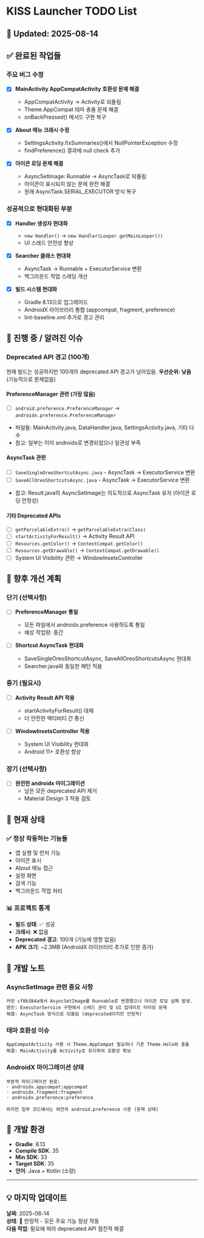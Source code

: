 # KISS Launcher TODO List

## 📅 Updated: 2025-08-14

## ✅ 완료된 작업들

### 주요 버그 수정

- [x] **MainActivity AppCompatActivity 호환성 문제 해결**
  - AppCompatActivity → Activity로 되돌림
  - Theme.AppCompat 테마 충돌 문제 해결
  - onBackPressed() 메서드 구현 복구

- [x] **About 메뉴 크래시 수정**
  - SettingsActivity.fixSummaries()에서 NullPointerException 수정
  - findPreference() 결과에 null check 추가

- [x] **아이콘 로딩 문제 해결**
  - AsyncSetImage: Runnable → AsyncTask로 되돌림
  - 아이콘이 표시되지 않는 문제 완전 해결
  - 원래 AsyncTask.SERIAL_EXECUTOR 방식 복구

### 성공적으로 현대화된 부분

- [x] **Handler 생성자 현대화**
  - `new Handler()` → `new Handler(Looper.getMainLooper())`
  - UI 스레드 안전성 향상

- [x] **Searcher 클래스 현대화**
  - AsyncTask → Runnable + ExecutorService 변환
  - 백그라운드 작업 스레딩 개선

- [x] **빌드 시스템 현대화**
  - Gradle 8.13으로 업그레이드
  - AndroidX 라이브러리 통합 (appcompat, fragment, preference)
  - lint-baseline.xml 추가로 경고 관리

## 🔄 진행 중 / 알려진 이슈

### Deprecated API 경고 (100개)

현재 빌드는 성공하지만 100개의 deprecated API 경고가 남아있음.
**우선순위: 낮음** (기능적으로 문제없음)

#### PreferenceManager 관련 (가장 많음)

- [ ] `android.preference.PreferenceManager` → `androidx.preference.PreferenceManager`
- 파일들: MainActivity.java, DataHandler.java, SettingsActivity.java, 기타 다수
- 참고: 일부는 이미 androidx로 변경되었으나 일관성 부족

#### AsyncTask 관련

- [ ] `SaveSingleOreoShortcutAsync.java` - AsyncTask → ExecutorService 변환
- [ ] `SaveAllOreoShortcutsAsync.java` - AsyncTask → ExecutorService 변환
- 참고: Result.java의 AsyncSetImage는 의도적으로 AsyncTask 유지 (아이콘 로딩 안정성)

#### 기타 Deprecated APIs

- [ ] `getParcelableExtra()` → `getParcelableExtra(Class)`
- [ ] `startActivityForResult()` → Activity Result API
- [ ] `Resources.getColor()` → `ContextCompat.getColor()`
- [ ] `Resources.getDrawable()` → `ContextCompat.getDrawable()`
- [ ] System UI Visibility 관련 → WindowInsetsController

## 🎯 향후 개선 계획

### 단기 (선택사항)

- [ ] **PreferenceManager 통일**
  - 모든 파일에서 androidx.preference 사용하도록 통일
  - 예상 작업량: 중간

- [ ] **Shortcut AsyncTask 현대화**
  - SaveSingleOreoShortcutAsync, SaveAllOreoShortcutsAsync 현대화
  - Searcher.java와 동일한 패턴 적용

### 중기 (필요시)

- [ ] **Activity Result API 적용**
  - startActivityForResult() 대체
  - 더 안전한 액티비티 간 통신

- [ ] **WindowInsetsController 적용**
  - System UI Visibility 현대화
  - Android 11+ 호환성 향상

### 장기 (선택사항)

- [ ] **완전한 androidx 마이그레이션**
  - 남은 모든 deprecated API 제거
  - Material Design 3 적용 검토

## 🚀 현재 상태

### ✅ 정상 작동하는 기능들

- 앱 실행 및 런처 기능
- 아이콘 표시
- About 메뉴 접근
- 설정 화면
- 검색 기능
- 백그라운드 작업 처리

### 📊 프로젝트 통계

- **빌드 상태**: ✅ 성공
- **크래시**: ❌ 없음
- **Deprecated 경고**: 100개 (기능에 영향 없음)
- **APK 크기**: ~2.3MB (AndroidX 라이브러리 추가로 인한 증가)

## 📝 개발 노트

### AsyncSetImage 관련 중요 사항

```text
커밋 cf8b384a에서 AsyncSetImage를 Runnable로 변경했으나 아이콘 로딩 실패 발생.
원인: ExecutorService 구현에서 스레드 관리 및 UI 업데이트 타이밍 문제
해결: AsyncTask 방식으로 되돌림 (deprecated이지만 안정적)
```

### 테마 호환성 이슈

```text
AppCompatActivity 사용 시 Theme.AppCompat 필요하나 기존 Theme.Holo와 충돌
해결: MainActivity를 Activity로 유지하여 호환성 확보
```

### AndroidX 마이그레이션 상태

```text
부분적 마이그레이션 완료:
- androidx.appcompat:appcompat
- androidx.fragment:fragment  
- androidx.preference:preference

하지만 일부 코드에서는 여전히 android.preference 사용 (혼재 상태)
```

## 🔧 개발 환경

- **Gradle**: 8.13
- **Compile SDK**: 35
- **Min SDK**: 33
- **Target SDK**: 35
- **언어**: Java + Kotlin (소량)

---

## 💡 마지막 업데이트

**날짜**: 2025-08-14  
**상태**: 🎉 안정적 - 모든 주요 기능 정상 작동  
**다음 작업**: 필요에 따라 deprecated API 점진적 해결
